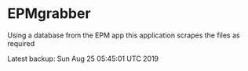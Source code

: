 # EPMgrabber
Using a database from the EPM app this application scrapes the files as required


Latest backup: Sun Aug 25 05:45:01 UTC 2019
